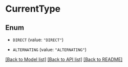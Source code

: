 # CurrentType

## Enum


* `DIRECT` (value: `"DIRECT"`)

* `ALTERNATING` (value: `"ALTERNATING"`)


[[Back to Model list]](../README.md#documentation-for-models) [[Back to API list]](../README.md#documentation-for-api-endpoints) [[Back to README]](../README.md)


